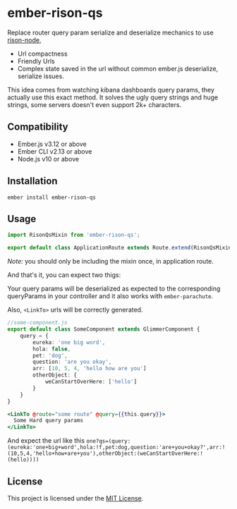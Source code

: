 ember-rison-qs
==============================================================================

Replace router query param serialize and deserialize mechanics to use [rison-node](https://www.npmjs.com/package/rison-node),

- Url compactness
- Friendly Urls
- Complex state saved in the url without common ember.js deserialize, serialize issues.

This idea comes from watching kibana dashboards query params, they actually use this exact method.
It solves the ugly query strings and huge strings, some servers doesn't even support 2k+ characters.


Compatibility
------------------------------------------------------------------------------

* Ember.js v3.12 or above
* Ember CLI v2.13 or above
* Node.js v10 or above


Installation
------------------------------------------------------------------------------

```
ember install ember-rison-qs
```


Usage
------------------------------------------------------------------------------


```ts
import RisonQsMixin from 'ember-rison-qs';

export default class ApplicationRoute extends Route.extend(RisonQsMixin) {}

```
*Note:* you should only be including the mixin once, in application route.

And that's it, you can expect two thigs:

Your query params will be deserialized as expected to the corresponding queryParams in your controller and
it also works with `ember-parachute`.


Also, `<LinkTo>` urls will be correctly generated.


```ts
//some-component.js
export default class SomeComponent extends GlimmerComponent {
	query = {
		eureka: 'one big word',
		hola: false,
		pet: 'dog',
		question: 'are you okay',
		arr: [10, 5, 4, 'hello how are you']
		otherObject: {
			weCanStartOverHere: ['hello']
		}
	}
}
```
```hbs
<LinkTo @route="some route" @query={{this.query}}>
  Some Hard query params
</LinkTo>
```
And expect the url like this `one?qs=(query:(eureka:'one+big+word',hola:!f,pet:dog,question:'are+you+okay?',arr:!(10,5,4,'hello+how+are+you'),otherObject:(weCanStartOverHere:!(hello))))`




License
------------------------------------------------------------------------------

This project is licensed under the [MIT License](LICENSE.md).
